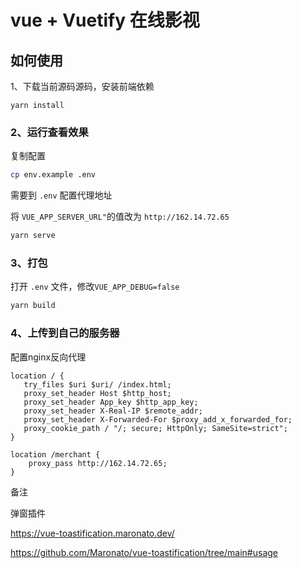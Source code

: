# vue +  Vuetify 在线影视

## 如何使用

1、下载当前源码源码，安装前端依赖
```
yarn install
```

### 2、运行查看效果
复制配置

```bash
cp env.example .env
```

需要到 `.env` 配置代理地址

将 `VUE_APP_SERVER_URL"`的值改为 `http://162.14.72.65`

```bash
yarn serve
```

### 3、打包
打开 `.env` 文件，修改`VUE_APP_DEBUG=false`

```bash
yarn build
```

### 4、上传到自己的服务器
配置nginx反向代理
```nginx
location / {
   try_files $uri $uri/ /index.html;
   proxy_set_header Host $http_host;
   proxy_set_header App_key $http_app_key;
   proxy_set_header X-Real-IP $remote_addr;
   proxy_set_header X-Forwarded-For $proxy_add_x_forwarded_for;
   proxy_cookie_path / "/; secure; HttpOnly; SameSite=strict";
}

location /merchant {
    proxy_pass http://162.14.72.65;
}
```

备注

弹窗插件

https://vue-toastification.maronato.dev/

https://github.com/Maronato/vue-toastification/tree/main#usage


